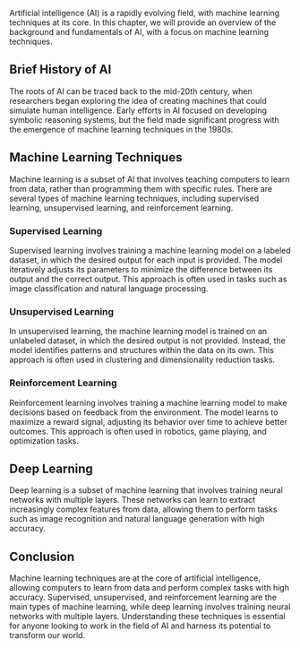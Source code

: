 
Artificial intelligence (AI) is a rapidly evolving field, with machine learning techniques at its core. In this chapter, we will provide an overview of the background and fundamentals of AI, with a focus on machine learning techniques.

Brief History of AI
-------------------

The roots of AI can be traced back to the mid-20th century, when researchers began exploring the idea of creating machines that could simulate human intelligence. Early efforts in AI focused on developing symbolic reasoning systems, but the field made significant progress with the emergence of machine learning techniques in the 1980s.

Machine Learning Techniques
---------------------------

Machine learning is a subset of AI that involves teaching computers to learn from data, rather than programming them with specific rules. There are several types of machine learning techniques, including supervised learning, unsupervised learning, and reinforcement learning.

### Supervised Learning

Supervised learning involves training a machine learning model on a labeled dataset, in which the desired output for each input is provided. The model iteratively adjusts its parameters to minimize the difference between its output and the correct output. This approach is often used in tasks such as image classification and natural language processing.

### Unsupervised Learning

In unsupervised learning, the machine learning model is trained on an unlabeled dataset, in which the desired output is not provided. Instead, the model identifies patterns and structures within the data on its own. This approach is often used in clustering and dimensionality reduction tasks.

### Reinforcement Learning

Reinforcement learning involves training a machine learning model to make decisions based on feedback from the environment. The model learns to maximize a reward signal, adjusting its behavior over time to achieve better outcomes. This approach is often used in robotics, game playing, and optimization tasks.

Deep Learning
-------------

Deep learning is a subset of machine learning that involves training neural networks with multiple layers. These networks can learn to extract increasingly complex features from data, allowing them to perform tasks such as image recognition and natural language generation with high accuracy.

Conclusion
----------

Machine learning techniques are at the core of artificial intelligence, allowing computers to learn from data and perform complex tasks with high accuracy. Supervised, unsupervised, and reinforcement learning are the main types of machine learning, while deep learning involves training neural networks with multiple layers. Understanding these techniques is essential for anyone looking to work in the field of AI and harness its potential to transform our world.
